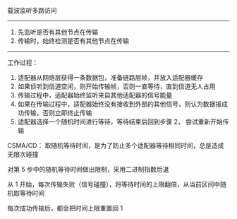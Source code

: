载波监听多路访问

---

1. 先监听是否有其他节点在传输
2. 传输时，始终检测是否有其他节点在传输

---

工作过程：
1. 适配器从网络层获得一条数据包，准备链路层帧，并放入适配器缓存
2. 如果侦听到信道空闲，则开始传输帧，否则一直等待，直到信道无人占用
3. 传输过程中，适配器始终监听来自其他适配器的信号能量
4. 如果在传输过程中，适配器始终没有接收到外部的其他信号，则认为数据报成功传输，否则立即终止传输
5. 适配器选择一个随机时间进行等待，等待结束后回到步骤 2， 尝试重新开始传输

CSMA/CD：
取随机等待时间，是为了防止多个适配器等待相同时间，总是造成无限次碰撞

对第 5 步中的随机等待时间做出限制，采用二进制指数后退

从 1 开始，每次传输失败（信号碰撞），将等待时间的上限翻倍，从当前区间中随机取等待时间

每次成功传输后，都会把时间上限重置回 1
